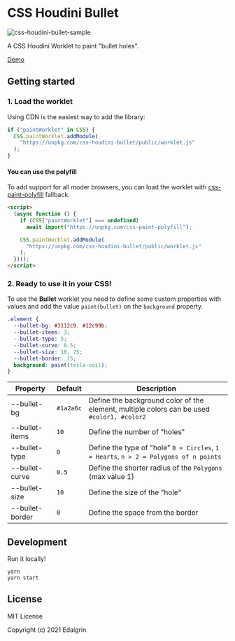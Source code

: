 # CSS Houdini Bullet

![css-houdini-bullet-sample](https://user-images.githubusercontent.com/46778114/104809195-b4f7c580-57eb-11eb-95de-8fe3ad75594c.gif)

A CSS Houdini Worklet to paint "bullet holes".

[Demo](https://codepen.io/edalgrin/full/bGwOeqY)

## Getting started

### 1. Load the worklet

Using CDN is the easiest way to add the library:

```js
if ("paintWorklet" in CSS) {
  CSS.paintWorklet.addModule(
    "https://unpkg.com/css-houdini-bullet/public/worklet.js"
  );
}
```

#### You can use the polyfill

To add support for all moder browsers, you can load the worklet with [css-paint-polyfill](https://github.com/GoogleChromeLabs/css-paint-polyfill) fallback.

```html
<script>
  (async function () {
    if (CSS["paintWorklet"] === undefined)
      await import("https://unpkg.com/css-paint-polyfill");

    CSS.paintWorklet.addModule(
      "https://unpkg.com/css-houdini-bullet/public/worklet.js"
    );
  })();
</script>
```

### 2. Ready to use it in your CSS!

To use the **Bullet** worklet you need to define some custom properties with values and add the value `paint(bullet)` on the `background` property.

```css
.element {
  --bullet-bg: #3112c9, #12c99b;
  --bullet-items: 3;
  --bullet-type: 5;
  --bullet-curve: 0.5;
  --bullet-size: 10, 25;
  --bullet-border: 15;
  background: paint(tesla-coil);
}
```

| Property        | Default   | Description                                                                                |
| --------------- | --------- | ------------------------------------------------------------------------------------------ |
| --bullet-bg     | `#1a2a6c` | Define the background color of the element, multiple colors can be used `#color1, #color2` |
| --bullet-items  | `10`      | Define the number of "holes"                                                               |
| --bullet-type   | `0`       | Define the type of "hole" `0 = Circles`, `1 = Hearts`, `n > 2 = Polygons of n points`      |
| --bullet-curve  | `0.5`     | Define the shorter radius of the `Polygons` (max value 1)                                  |
| --bullet-size   | `10`      | Define the size of the "hole"                                                              |
| --bullet-border | `0`       | Define the space from the border                                                           |

## Development

Run it locally!

```
yarn
yarn start
```

## License

MIT License

Copyright (c) 2021 Edalgrin
